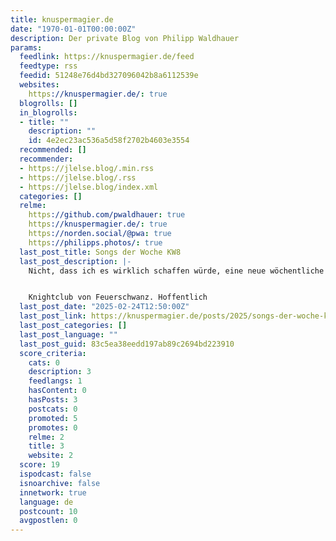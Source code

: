 ```yaml
---
title: knuspermagier.de
date: "1970-01-01T00:00:00Z"
description: Der private Blog von Philipp Waldhauer
params:
  feedlink: https://knuspermagier.de/feed
  feedtype: rss
  feedid: 51248e76d4bd327096042b8a6112539e
  websites:
    https://knuspermagier.de/: true
  blogrolls: []
  in_blogrolls:
  - title: ""
    description: ""
    id: 4e2ec23ac536a5d58f2702b4603e3554
  recommended: []
  recommender:
  - https://jlelse.blog/.min.rss
  - https://jlelse.blog/.rss
  - https://jlelse.blog/index.xml
  categories: []
  relme:
    https://github.com/pwaldhauer: true
    https://knuspermagier.de/: true
    https://norden.social/@pwa: true
    https://philipps.photos/: true
  last_post_title: Songs der Woche KW8
  last_post_description: |-
    Nicht, dass ich es wirklich schaffen würde, eine neue wöchentliche Serie zu schreiben, aber hier zwei Songs, die mich letzte Woche umgetrieben haben:


    Knightclub von Feuerschwanz. Hoffentlich
  last_post_date: "2025-02-24T12:50:00Z"
  last_post_link: https://knuspermagier.de/posts/2025/songs-der-woche-kw8
  last_post_categories: []
  last_post_language: ""
  last_post_guid: 83c5ea38eedd197ab89c2694bd223910
  score_criteria:
    cats: 0
    description: 3
    feedlangs: 1
    hasContent: 0
    hasPosts: 3
    postcats: 0
    promoted: 5
    promotes: 0
    relme: 2
    title: 3
    website: 2
  score: 19
  ispodcast: false
  isnoarchive: false
  innetwork: true
  language: de
  postcount: 10
  avgpostlen: 0
---
```


